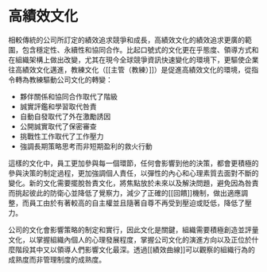 # 高績效文化

相較傳統的公司所訂定的績效追求競爭和成長，高績效文化的績效追求更廣的範圍，包含穩定性、永續性和協同合作。比起口號式的文化更在乎態度、領導方式和在組織架構上做出改變，尤其在現今全球競爭資訊快速變化的環境下，更驅使企業往高績效文化邁進，教練文化（[[主管（教練）]]）是促進高績效文化的環境，從指令轉為教練驅動公司文化的轉變：

- 夥伴關係和協同合作取代了階級
- 誠實評鑑和學習取代咎責
- 自動自發取代了外在激勵誘因
- 公開誠實取代了保密審查
- 挑戰性工作取代了工作壓力
- 強調長期策略思考而非短期盈利的救火行動

這樣的文化中，員工更加參與每一個環節，任何會影響到他的決策，都會更積極的參與決策的制定過程，更加強調個人責任，以彈性的內心和心理素質去面對不斷的變化。新的文化需要擺脫咎責文化，將焦點放於未來以及解決問題，避免因為咎責而挑起彼此的防衛心並降低了覺察力，減少了正確的[[回饋]]機制，做出適應調整，而員工由於有著較高的自主權並且隨著自尊不再受到壓迫或貶低，降低了壓力。

公司的文化會影響策略的制定和實行，因此文化是關鍵，組織需要積極創造並評量文化，以掌握組織內個人的心理發展程度，掌握公司文化的演進方向以及正位於什麼階段其中又以領導人們影響文化最深。透過[[績效曲線]]可以觀察的組織行為的成熟度而非管理制度的成熟度。
